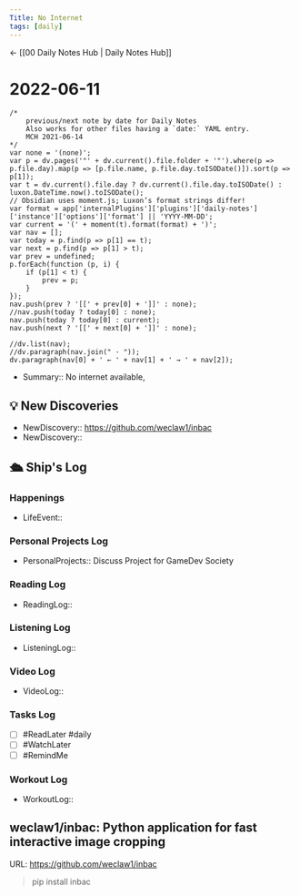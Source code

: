 ```yaml
---
Title: No Internet 
tags: [daily]
---
```


<- [[00 Daily Notes Hub | Daily Notes Hub]]

# 2022-06-11
```dataviewjs
/*
    previous/next note by date for Daily Notes
    Also works for other files having a `date:` YAML entry.
    MCH 2021-06-14
*/
var none = '(none)';
var p = dv.pages('"' + dv.current().file.folder + '"').where(p => p.file.day).map(p => [p.file.name, p.file.day.toISODate()]).sort(p => p[1]);
var t = dv.current().file.day ? dv.current().file.day.toISODate() : luxon.DateTime.now().toISODate();
// Obsidian uses moment.js; Luxon’s format strings differ!
var format = app['internalPlugins']['plugins']['daily-notes']['instance']['options']['format'] || 'YYYY-MM-DD';
var current = '(' + moment(t).format(format) + ')';
var nav = [];
var today = p.find(p => p[1] == t);
var next = p.find(p => p[1] > t);
var prev = undefined;
p.forEach(function (p, i) {
    if (p[1] < t) {
        prev = p;
    }
});
nav.push(prev ? '[[' + prev[0] + ']]' : none);
//nav.push(today ? today[0] : none);
nav.push(today ? today[0] : current);
nav.push(next ? '[[' + next[0] + ']]' : none);

//dv.list(nav);
//dv.paragraph(nav.join(" · "));
dv.paragraph(nav[0] + ' ← ' + nav[1] + ' → ' + nav[2]);
```

- Summary:: No internet available, 

## 💡 New Discoveries
- NewDiscovery:: https://github.com/weclaw1/inbac
- NewDiscovery:: 


## 🛳️ Ship's Log


### Happenings
- LifeEvent:: 

### Personal Projects Log
- PersonalProjects:: Discuss Project for GameDev Society

### Reading Log
- ReadingLog:: 

### Listening Log
- ListeningLog::

### Video Log
- VideoLog::

### Tasks Log
- [ ] #ReadLater  #daily 
- [ ] #WatchLater 
- [ ] #RemindMe 

### Workout Log
- WorkoutLog::
## weclaw1/inbac: Python application for fast interactive image cropping
URL: https://github.com/weclaw1/inbac

> pip install inbac

